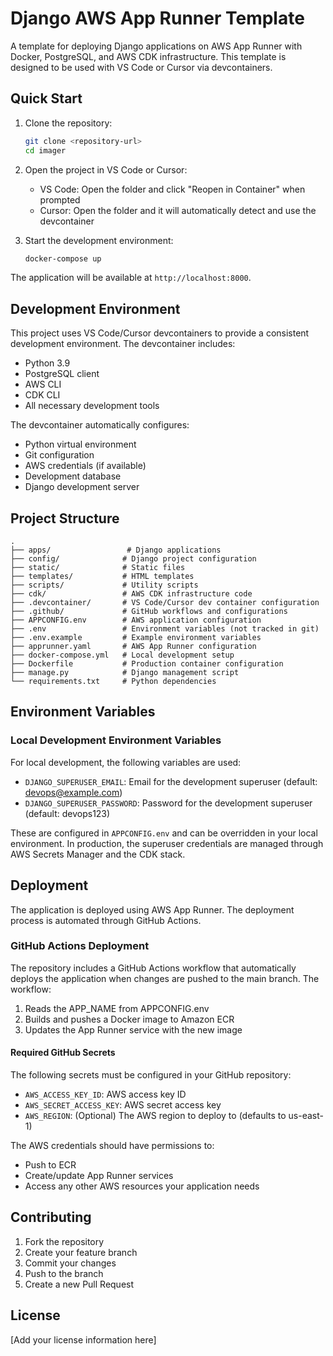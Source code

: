 # Django AWS App Runner Template

A template for deploying Django applications on AWS App Runner with Docker, PostgreSQL, and AWS CDK infrastructure. This template is designed to be used with VS Code or Cursor via devcontainers.

## Quick Start

1. Clone the repository:
   ```bash
   git clone <repository-url>
   cd imager
   ```

2. Open the project in VS Code or Cursor:
   - VS Code: Open the folder and click "Reopen in Container" when prompted
   - Cursor: Open the folder and it will automatically detect and use the devcontainer

3. Start the development environment:
   ```bash
   docker-compose up
   ```

The application will be available at `http://localhost:8000`.

## Development Environment

This project uses VS Code/Cursor devcontainers to provide a consistent development environment. The devcontainer includes:

- Python 3.9
- PostgreSQL client
- AWS CLI
- CDK CLI
- All necessary development tools

The devcontainer automatically configures:
- Python virtual environment
- Git configuration
- AWS credentials (if available)
- Development database
- Django development server

## Project Structure

```
.
├── apps/                 # Django applications
├── config/              # Django project configuration
├── static/              # Static files
├── templates/           # HTML templates
├── scripts/             # Utility scripts
├── cdk/                 # AWS CDK infrastructure code
├── .devcontainer/       # VS Code/Cursor dev container configuration
├── .github/             # GitHub workflows and configurations
├── APPCONFIG.env        # AWS application configuration
├── .env                 # Environment variables (not tracked in git)
├── .env.example         # Example environment variables
├── apprunner.yaml       # AWS App Runner configuration
├── docker-compose.yml   # Local development setup
├── Dockerfile           # Production container configuration
├── manage.py            # Django management script
└── requirements.txt     # Python dependencies
```

## Environment Variables

### Local Development Environment Variables

For local development, the following variables are used:

- `DJANGO_SUPERUSER_EMAIL`: Email for the development superuser (default: devops@example.com)
- `DJANGO_SUPERUSER_PASSWORD`: Password for the development superuser (default: devops123)

These are configured in `APPCONFIG.env` and can be overridden in your local environment. In production, the superuser credentials are managed through AWS Secrets Manager and the CDK stack.

## Deployment

The application is deployed using AWS App Runner. The deployment process is automated through GitHub Actions.

### GitHub Actions Deployment

The repository includes a GitHub Actions workflow that automatically deploys the application when changes are pushed to the main branch. The workflow:

1. Reads the APP_NAME from APPCONFIG.env
2. Builds and pushes a Docker image to Amazon ECR
3. Updates the App Runner service with the new image

#### Required GitHub Secrets

The following secrets must be configured in your GitHub repository:

- `AWS_ACCESS_KEY_ID`: AWS access key ID
- `AWS_SECRET_ACCESS_KEY`: AWS secret access key
- `AWS_REGION`: (Optional) The AWS region to deploy to (defaults to us-east-1)

The AWS credentials should have permissions to:
- Push to ECR
- Create/update App Runner services
- Access any other AWS resources your application needs

## Contributing

1. Fork the repository
2. Create your feature branch
3. Commit your changes
4. Push to the branch
5. Create a new Pull Request

## License

[Add your license information here] 